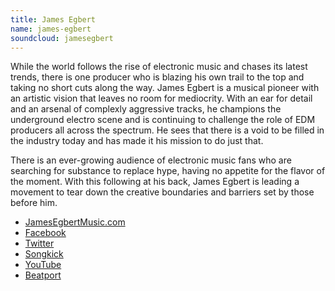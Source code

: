 ```yaml
---
title: James Egbert
name: james-egbert
soundcloud: jamesegbert
---
```

While the world follows the rise of electronic music and chases its latest trends, there is one producer who is blazing his own trail to the top and taking no short cuts along the way. James Egbert is a musical pioneer with an artistic vision that leaves no room for mediocrity. With an ear for detail and an arsenal of complexly aggressive tracks, he champions the underground electro scene and is continuing to challenge the role of EDM producers all across the spectrum. He sees that there is a void to be filled in the industry today and has made it his mission to do just that.

There is an ever-growing audience of electronic music fans who are searching for substance to replace hype, having no appetite for the flavor of the moment. With this following at his back, James Egbert is leading a movement to tear down the creative boundaries and barriers set by those before him.

* [JamesEgbertMusic.com](http://www.jamesegbertmusic.com/)
* [Facebook](http://www.facebook.com/jamesegbert)
* [Twitter](http://twitter.com/jamesegbert)
* [Songkick](http://www.songkick.com/artists/4732783-james-egbert)
* [YouTube](http://www.youtube.com/fuzionmuzik)
* [Beatport](http://www.beatport.com/artist/james-egbert/160375)